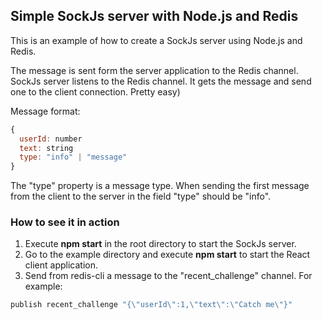 ## Simple SockJs server with Node.js and Redis

This is an example of how to create a SockJs server using Node.js and Redis. 

The message is sent form the server application to the Redis channel. SockJs server listens to the Redis channel. It gets the message and send one to the client connection. Pretty easy)

Message format:
```javascript
{
  userId: number
  text: string
  type: "info" | "message"
}
```
The "type" property is a message type. When sending the first message from the client to the server in the field "type" should be "info". 

### How to see it in action
1. Execute **npm start** in the root directory to start the SockJs server.
2. Go to the example directory and execute **npm start** to start the React client application.
3. Send from redis-cli a message to the "recent_challenge" channel. For example:
```javascript
publish recent_challenge "{\"userId\":1,\"text\":\"Catch me\"}"
```
